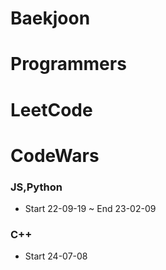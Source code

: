 # Baekjoon

# Programmers

# LeetCode

# CodeWars

### JS,Python
- Start 22-09-19 ~ End 23-02-09

### C++
- Start 24-07-08 
